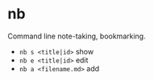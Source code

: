# nb
Command line note-taking, bookmarking.

- `nb s <title|id>` show
- `nb e <title|id>` edit
- `nb a <filename.md>` add
